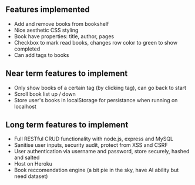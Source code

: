 ## Features implemented
* Add and remove books from bookshelf
* Nice aesthetic CSS styling
* Book have properties: title, author, pages
* Checkbox to mark read books, changes row color to green to show completed
* Can add tags to books

## Near term features to implement
* Only show books of a certain tag (by clicking tag), can go back to start
* Scroll book list up / down
* Store user's books in localStorage for persistance when running on localhost

## Long term features to implement
* Full RESTful CRUD functionality with node.js, express and MySQL
* Sanitise user inputs, security audit, protect from XSS and CSRF
* User authentication via username and password, store securely, hashed and salted
* Host on Heroku
* Book reccomendation engine (a bit pie in the sky, have AI ability but need dataset)
